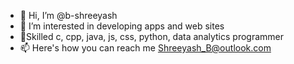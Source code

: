 - 👋 Hi, I’m @b-shreeyash
- 👀 I’m interested in developing apps and web sites 
- 🌱Skilled c, cpp, java, js, css, python, data analytics programmer 
- 📫 Here's how you can reach me Shreeyash_B@outlook.com

<!---
b-shreeyash/b-shreeyash is a ✨ special ✨ repository because its `README.md` (this file) appears on your GitHub profile.
You can click the Preview link to take a look at your changes.
--->
